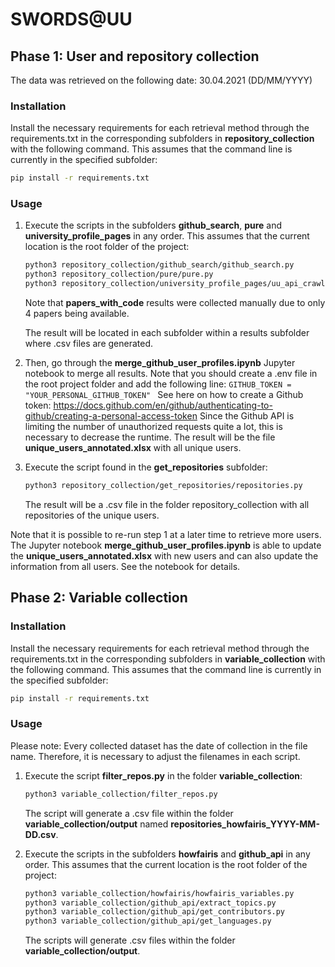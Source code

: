 # SWORDS@UU

## Phase 1: User and repository collection
The data was retrieved on the following date: 30.04.2021 (DD/MM/YYYY)

### Installation

Install the necessary requirements for each retrieval method through the requirements.txt in the corresponding subfolders in **repository_collection** with the following command. This assumes that the command line is currently in the specified subfolder:

```bash
pip install -r requirements.txt
```

### Usage

1. Execute the scripts in the subfolders **github_search**, **pure** and **university_profile_pages** in any order. This assumes that the current location is the root folder of the project:
    ```bash
    python3 repository_collection/github_search/github_search.py
    python3 repository_collection/pure/pure.py
    python3 repository_collection/university_profile_pages/uu_api_crawler.py
    ```
    Note that **papers_with_code** results were collected manually due to only 4 papers being available.

    The result will be located in each subfolder within a results subfolder where .csv files are generated. 

2. Then, go through the **merge_github_user_profiles.ipynb** Jupyter notebook to merge all results.
    Note that you should create a .env file in the root project folder and add the following line:
    ```GITHUB_TOKEN = "YOUR_PERSONAL_GITHUB_TOKEN" ```
    See here on how to create a Github token: https://docs.github.com/en/github/authenticating-to-github/creating-a-personal-access-token 
    Since the Github API is limiting the number of unauthorized requests quite a lot, this is necessary to decrease the runtime. The result will be the file **unique_users_annotated.xlsx** with all unique users.
3. Execute the script found in the **get_repositories** subfolder:
    ```bash
    python3 repository_collection/get_repositories/repositories.py
    ```
    The result will be a .csv file in the folder repository_collection with all repositories of the unique users.

Note that it is possible to re-run step 1 at a later time to retrieve more users. The Jupyter notebook **merge_github_user_profiles.ipynb** is able to update the **unique_users_annotated.xlsx** with new users and can also update the information from all users. See the notebook for details.

## Phase 2: Variable collection

### Installation

Install the necessary requirements for each retrieval method through the requirements.txt in the corresponding subfolders in **variable_collection** with the following command. This assumes that the command line is currently in the specified subfolder:

```bash
pip install -r requirements.txt
```

### Usage

Please note: Every collected dataset has the date of collection in the file name. Therefore, it is necessary to adjust the filenames in each script.

1. Execute the script **filter_repos.py** in the folder **variable_collection**:
    ```bash
    python3 variable_collection/filter_repos.py
    ```
    The script will generate a .csv file within the folder **variable_collection/output** named **repositories_howfairis_YYYY-MM-DD.csv**. 

2. Execute the scripts in the subfolders **howfairis** and **github_api** in any order. This assumes that the current location is the root folder of the project:
    ```bash
    python3 variable_collection/howfairis/howfairis_variables.py
    python3 variable_collection/github_api/extract_topics.py
    python3 variable_collection/github_api/get_contributors.py
    python3 variable_collection/github_api/get_languages.py
    ```
    The scripts will generate .csv files within the folder **variable_collection/output**. 

